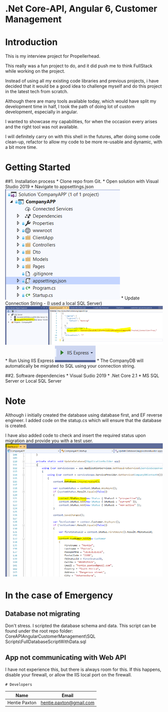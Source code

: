 
# .Net Core-API, Angular 6, Customer Management

# Introduction
This is my interview project for Propellerhead. 

This really was a fun project to do, and it did push me to think FullStack while working on the project.

Instead of using all my existing code libraries and previous projects, i have decided that it would be a good idea to challenge myself and do this project in the latest tech from scratch.

  Although there are many tools available today, which would have split my development time in half, I took the path of doing lot of custom development, especially in angular. 

I wanted to showcase my capabilities, for when the occasion every arises and the right tool was not available.
  
  I will definitely carry on with this shell in the futures, after doing some code clean-up, refactor to allow my code to be more re-usable and dynamic, with a bit more time.

# Getting Started
##1.	Installation process
    * Clone repo from Git.
    * Open solution with Visual Studio 2019 
    * Navigate to appsettings.json
    ![alt text](https://github.com/HentiePaxton/CoreAPIAngularCustomerManagement/blob/master/Git%20Images/appsettings.PNG)
    * Update Connection String - (I used a local SQL Server)
    ![alt text](https://github.com/HentiePaxton/CoreAPIAngularCustomerManagement/blob/master/Git%20Images/ConnectionString.PNG)
    * Run Using IIS Express
    ![alt text](https://github.com/HentiePaxton/CoreAPIAngularCustomerManagement/blob/master/Git%20Images/IISExpress.PNG)
    * The CompanyDB will automatically be migrated to SQL using your connection string.
    

##2.	Software dependencies
    * Visual Sudio 2019
    * .Net Core 2.1
    * MS SQL Server or Local SQL Server

# Note
Although i initially created the database using database first, and EF reverse engineer. I added code on the statup.cs which will ensure that the database is created. 

I have also added code to check and insert the required status upon migration and provide you with a test user.
![alt text](https://github.com/HentiePaxton/CoreAPIAngularCustomerManagement/blob/master/Git%20Images/Migration.PNG)

# In the case of Emergency
## Database not migrating
Don't stress. I scripted the database schema and data. 
This script can be found under the root repo folder: CoreAPIAngularCustomerManagement\SQL Scripts\FullDatabaseScriptWithData.sql

## App not communicating with Web API
I have not experience this, but there is always room for this. If this happens, disable your firewall, or allow the IIS local port on the firewall.

    # Developers

| Name | Email |
| ------ | ------ |
|Hentie Paxton | hentie.paxton@gmail.com|
